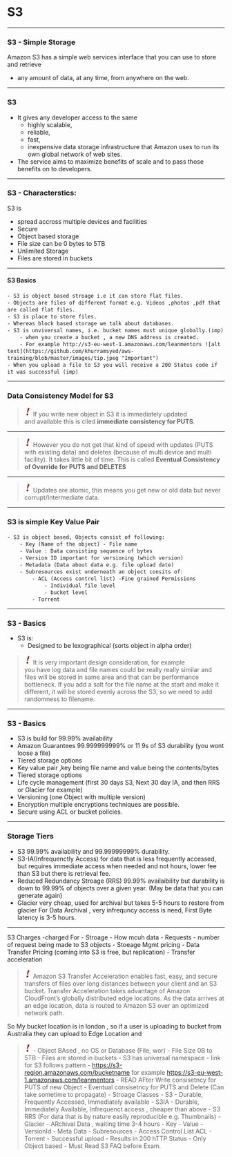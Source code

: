 
# S3
---
### S3 - Simple Storage

Amazon S3 has a simple web services interface that you can use to store and retrieve
 - any amount of data, at any time, from anywhere on the web.

---

### S3
 - It gives any developer access to the same
 	- highly scalable,
 	- reliable,
 	- fast,
 	- inexpensive
   data storage infrastructure that Amazon uses to run its own global network of web sites.
 - The service aims to maximize benefits of scale and to pass those benefits on to developers.

---

###  S3 - Characterstics:
S3 is
- spread accross multiple devices and facilities
- Secure
- Object based storage
- File size can be 0 bytes to 5TB
- Unlimited Storage
- Files are stored in buckets


---

#### S3 Basics

	- S3 is object based stroage i.e it can store flat files.
	- Objects are files of different format e.g. Videos ,photos ,pdf that are called flat files.
	- S3 is place to store files.
	- Whereas block based storage we talk about databases.
	- S3 is unviversal names, i.e. bucket names must unique globally.(imp)
		- when you create a bucket , a new DNS address is created.
		- For example http://s3-eu-west-1.amazonaws.com/leanmentors ![alt text](https://github.com/khurramsyed/aws-training/blob/master/images/tip.jpeg "Important")
	- When you upload a file to S3 you will receive a 200 Status code if it was successful (imp)

---

### Data Consistency Model for S3

> ![alt Important](../../images/tip.jpeg)
If you write new object in S3 it is immediately updated  
and available this is clled **immediate consistency for PUTS**.

---

> ![alt text](../../images/tip.jpeg)
However you do not get that kind of speed with updates
(PUTS with existing data) and deletes (because of multi
 device and multi facility). It takes little bit of time.
 This is called **Eventual Consistency of Override for PUTS and DELETES**

---

> ![alt text](../../images/tip.jpeg "Important")
Updates are atomic, this means you get new or old data
but never corrupt/Intermediate data.

---

### S3 is simple Key Value Pair

	- S3 is object based, Objects consist of following:
		- Key (Name of the object) - File name
		- Value : Data consisting sequence of bytes
		- Version ID important for versioning (which version)
		- Metadata (Data about data e.g. file upload date)
		- Subresources exist underneath an object consits of:
			- ACL (Access control list) -Fine grained Permissions
				- Individual file level
				- bucket level
			- Torrent

---

### S3 - Basics

- S3 is:
	- Designed to be lexographical
	(sorts object in alpha order)

>![alt text](../../images/tip.jpeg "Important")
	    It is very important design consideration, for example  
	    you have log data and file names could be really really
		similar and files will be stored in same area and that
		can be performance bottleneck. If you add a salt for the
		file name at the start and make it different, it will be
		stored evenly across the S3, so we need to add randomness
		to filename.

----

### S3 - Basics

- S3 is build for 99.99% availability
- Amazon Guarantees 99.999999999% or 11 9s of S3
  durability (you wont loose a file)
- Tiered storage options
- Key value pair ,key being file name and value being the contents/bytes
- Tiered storage options
- Life cycle management (first 30 days S3, Next 30 day IA, and then RRS or Glacier for example)
- Versioning (one Object with multiple version)
- Encryption multiple encryptions techniques are possible.
- Secure using ACL or bucket policies.

---

### Storage Tiers

- S3 99.99% availability and 99.99999999% durability.
- S3-IA(Infrequenctly Access) for data that is less
  frequently accessed, but requires immediate access
  when needed and not hours, lower fee than
  S3 but there is retrieval fee.
- Reduced Redundancy Stroage (RRS) 99.99% availaibility but
  durability is down to 99.99%  of objects over a given year.
  (May be data that you can generate again)
- Glacier very cheap, used for archival but
  takes 5-5 hours to restore from glacier
  For Data Archival , very infrequncy access is need,
   First Byte latency is 3-5 hours.


---


S3 Charges
 -charged For
 	- Stroage - How mcuh data
  	- Requests - number of request being made to S3 objects
  	- Stoeage Mgmt pricing
  	- Data Transfer Pricing (coming into S3 is free, but replication)
  	- Transfer acceleration

>![alt text](../../images/tip.jpeg "Definition") Amazon S3 Transfer Acceleration enables fast, easy, and secure transfers of files over long distances between your client and an S3 bucket. Transfer Acceleration takes advantage of Amazon CloudFront’s globally distributed edge locations. As the data arrives at an edge location, data is routed to Amazon S3 over an optimized network path.


So My bucket location is in london , so if a user is uploading to bucket from Australia they can upload to Edge Location and

>![alt text](../../images/tip.jpeg "Very Imporant")
	- Object BAsed , no OS or Database (File, wor)
	- File Size 0B to 5TB
	- Files are stored in buckets
	- S3 has universal namespace
	- link for S3 follows pattern
		- https://s3-region.amazonaws.com/bucketname
		  for example
		 https://s3-eu-west-1.amazonaws.com/leanmentors
	- READ AFter Write consisetncy for PUTS of new Object
	- Eventual consisetncy for PUTS and Delete (Can take sometime to propagate)
	- Stroage Classes
		- S3 - Durable, Frequently Accessed, Immediately available
		- S3IA - Durable, Immediately Available, Infrequenct access , cheaper than above
		- S3 RRS (For data that is by nature easily reproducible e.g. Thumbnails)
		- Glacier - ARchival Data , waiting time 3-4 hours
	- Key
	- Value
	- VersionId
	- Meta Data
	- Subresources
		- Access Control List ACL
		- Torrent
	- Successful upload - Results in 200 hTTP Status
	- Only Object based
	- Must Read S3 FAQ before Exam.
